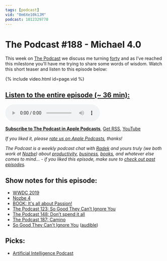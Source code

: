 ```yaml
---
tags: [podcast]
vid: "0m6Xe10k1JM"
podcast: 1012329770
---
```


# The Podcast #188 - Michael 4.0

This week on [The Podcast][p] we discuss me turning [forty](/forty/) and as I’ve reached this milestone you’ll have me trying to share some words of wisdom. Watch this short teaser and listen to this episode below:

{% include video.html id=page.vid %}

<!--More-->

## [Listen to the entire episode (~ 36 min):][e]

<audio controls>
<source src="https://files.nozbe.com/podcast/188.mp3" type="audio/mpeg">
</audio>

**[Subscribe to The Podcast in Apple Podcasts][i]**, [Get RSS][rss], [YouTube][y]

*If you liked it, please [rate us on Apple Podcasts][i], thanks!*

*The Podcast is a weekly podcast chat with [Radek][r] and yours truly (we both work at [Nozbe][n]) about [productivity](/productivity), [business](/business), [books](/books), and whatever else comes to mind… - if you liked this episode, make sure to [check out past episodes](/podcast).*

## Show notes for this episode:

  * [WWDC 2019](https://developer.apple.com/wwdc19/)
  * [Nozbe 4](https://nozbe.com/4)
  * [BOOK: It's all about Passion!](https://sliwinski.com/passion/)
  * [The Podcast 123: So Good They Can’t Ignore You](https://thepodcast.fm/episodes/123)
  * [The Podcast 148: Don’t spend it all](https://thepodcast.fm/episodes/148)
  * [The Podcast 187: Camino](https://thepodcast.fm/episodes/187)
  * [So Good They Can't Ignore You](https://www.amazon.com/Good-They-Cant-Ignore-You-ebook/dp/B01KFR64LQ/) ([audible](https://www.audible.com/pd/So-Good-They-Cant-Ignore-You-Audiobook/B01LZ5KC7W))

## Picks:

  * [Artificial Intelligence Podcast](https://lexfridman.com/ai/)

[y]: https://michael.gratis/thepodcastyt
[rss]: http://thepodcast.fm/episodes?format=RSS
[e]: http://thepodcast.fm/episodes/188

[p]: https://michael.gratis/thepodcastfm
[n]: https://nozbe.com/?a=mike
[r]: https://michael.gratis/radex
[i]: https://michael.gratis/thepodcast
[o]: https://michael.gratis/ipadonly

